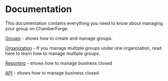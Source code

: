 # Documentation

This documentation contains everything you need to know about managing your group on ChamberForge.  

[Groups](group.md) - shows how to create and manage groups.

[Organization](organization.md) - If you manage multiple groups under one organization, read here to learn how to manage multiple groups.  

[Reporting](reporting.md) - shows how to manage business closed

[API](api.md) - shows how to manage business closed



